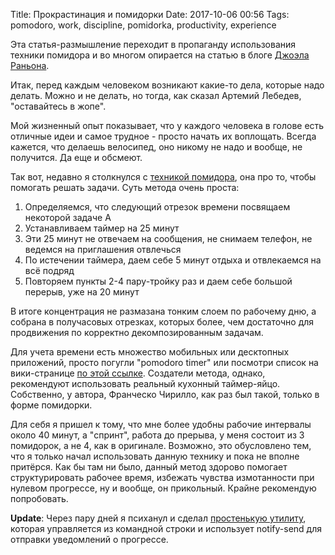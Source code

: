 Title: Прокрастинация и помидорки
Date: 2017-10-06 00:56
Tags: pomodoro, work, discipline, pomidorka, productivity, experience

Эта статья-размышление переходит в пропаганду использования техники помидора и во многом опирается на статью в блоге [Джоэла Раньона](https://impossiblehq.com/pomodoro-technique/).

Итак, перед каждым человеком возникают какие-то дела, которые надо делать. Можно и не делать, но тогда, как сказал Артемий Лебедев, "оставайтесь в жопе".

Мой жизненный опыт показывает, что у каждого человека в голове есть отличные идеи и самое трудное - просто начать их воплощать. Всегда кажется, что делаешь велосипед, оно никому не надо и вообще, не получится. Да еще и обсмеют.

Так вот, недавно я столкнулся с [техникой помидора](https://ru.wikipedia.org/wiki/%D0%9F%D0%BE%D0%BC%D0%B8%D0%B4%D0%BE%D1%80_(%D0%BC%D0%B5%D1%82%D0%BE%D0%B4)), она про то, чтобы помогать решать задачи. Суть метода очень проста:

1. Определяемся, что следующий отрезок времени посвящаем некоторой задаче А
2. Устанавливаем таймер на 25 минут
3. Эти 25 минут не отвечаем на сообщения, не снимаем телефон, не ведемся на приглашения отвлечься
4. По истечении таймера, даем себе 5 минут отдыха и отвлекаемся на всё подряд
5. Повторяем пункты 2-4 пару-тройку раз и даем себе большой перерыв, уже на 20 минут

В итоге концентрация не размазана тонким слоем по рабочему дню, а собрана в получасовых отрезках, которых более, чем достаточно для продвижения по корректно декомпозированным задачам.

Для учета времени есть множество мобильных или десктопных приложений, просто погугли "pomodoro timer" или посмотри список на вики-странице [по этой ссылке](https://ru.wikipedia.org/wiki/%D0%9F%D0%BE%D0%BC%D0%B8%D0%B4%D0%BE%D1%80_(%D0%BC%D0%B5%D1%82%D0%BE%D0%B4)). Создатели метода, однако, рекомендуют использовать реальный кухонный таймер-яйцо. Собственно, у автора, Франческо Чирилло, как раз был такой, только в форме помидорки.

Для себя я пришел к тому, что мне более удобны рабочие интервалы около 40 минут, а "спринт", работа до прерыва, у меня состоит из 3 помидорок, а не 4, как в оригинале. Возможно, это обусловлено тем, что я только начал использовать данную технику и пока не вполне притёрся. Как бы там ни было, данный метод здорово помогает структурировать рабочее время, избежать чувства измотанности при нулевом прогрессе, ну и вообще, он прикольный. Крайне рекомендую попробовать.

**Update**: Через пару дней я психанул и сделал [простенькую утилиту](https://agrrh.com/2017/pomidorka), которая управляется из командной строки и использует notify-send для отправки уведомлений о прогрессе.
